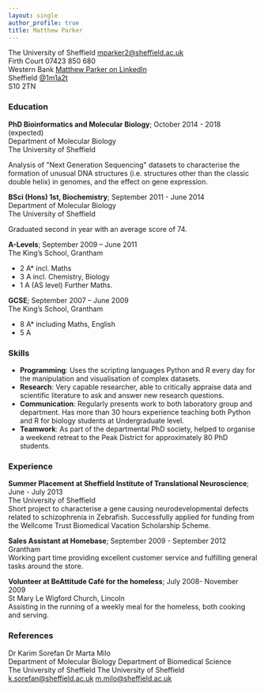 ```yaml
---
layout: single
author_profile: true
title: Matthew Parker
---
```


<span class="left">The University of Sheffield</span>
<span class="right">mparker2@sheffield.ac.uk </span><br>
<span class="left">Firth Court</span>
<span class="right">07423 850 680</span><br>
<span class="left">Western Bank</span>
<span class="right">[Matthew Parker on LinkedIn][LinkedIn]</span><br>
<span class="left">Sheffield</span>
<span class="right">[@1m1a2t][Twitter]</span><br>
<span class="left">S10 2TN</span><br>

### Education

**PhD Bioinformatics and Molecular Biology**; October 2014 - 2018 (expected)  
Department of Molecular Biology  
The University of Sheffield  

Analysis of "Next Generation Sequencing" datasets to characterise the formation of
unusual DNA structures (i.e. structures other than the classic double helix) in
genomes, and the effect on gene expression.

**BSci (Hons) 1st, Biochemistry**; September 2011 - June 2014  
Department of Molecular Biology  
The University of Sheffield  

Graduated second in year with an average score of 74.

**A-Levels**; September 2009 – June 2011  
The King’s School, Grantham  

* 2 A* incl. Maths
* 3 A incl. Chemistry, Biology
* 1 A (AS level) Further Maths.

**GCSE**; September 2007 – June 2009  
The King’s School, Grantham  

* 8 A* including Maths, English
* 5 A


### Skills

* **Programming**: Uses the scripting languages Python and R every day for
the manipulation and visualisation of complex datasets.
* **Research**: Very capable researcher, able to critically appraise data and
scientific literature to ask and answer new research questions.
* **Communication**: Regularly presents work to both laboratory group and
department. Has more than 30 hours experience teaching both Python and R for
biology students at Undergraduate level.
* **Teamwork**: As part of the departmental PhD society, helped to organise a
weekend retreat to the Peak District for approximately 80 PhD students.


### Experience

**Summer Placement at Sheffield Institute of Translational Neuroscience**;
June - July 2013  
The University of Sheffield  
Short project to characterise a gene causing neurodevelopmental defects related
to schizophrenia in Zebrafish.
Successfully applied for funding from the Wellcome Trust Biomedical Vacation
Scholarship Scheme.

**Sales Assistant at Homebase**; September 2009 - September 2012  
Grantham  
Working part time providing excellent customer service and fulfilling general
tasks around the store.

**Volunteer at BeAttitude Café for the homeless**; July 2008- November 2009  
St Mary Le Wigford Church, Lincoln  
Assisting in the running of a weekly meal for the homeless, both cooking and
serving.

### References

<span class="left">Dr Karim Sorefan</span>
<span class="right">Dr Marta Milo</span><br>
<span class="left">Department of Molecular Biology</span>
<span class="right">Department of Biomedical Science</span><br>
<span class="left">The University of Sheffield</span>
<span class="right">The University of Sheffield</span><br>
<span class="left">k.sorefan@sheffield.ac.uk</span>
<span class="right">m.milo@sheffield.ac.uk</span><br>

[LinkedIn]: https://uk.linkedin.com/in/mparker02
[Twitter]: https://twitter.com/1m1a2t
